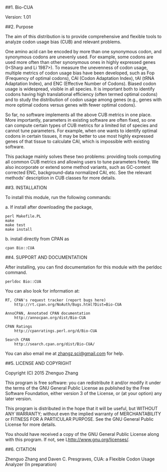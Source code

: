 ##1. Bio-CUA

Version: 1.01

##2. Purpose

The aim of this distribution is to provide comprehensive and flexible
tools to analyze codon usage bias (CUB) and relevant problems.

One amino acid can be encoded by more than one synonymous codon, and
synonymous codons are unevenly used. For example, some codons are used
more often than other synonymous ones in highly expressed genes
(I<Sharp and Li 1987>). To measure the unevenness of codon usage, multiple
metrics of codon usage bias have been developed, such as Fop
(Frequency of optimal codons), CAI (Codon Adaptation Index), tAI (tRNA
Adaptation Index), and ENC (Effective Number of Codons). Biased codon
usage is widespread, visible in all species. It is important both to
identify codons having high translational efficiency (often termed
optimal codons) and to study the distribution of codon usage among
genes (e.g., genes with more optimal codons versus genes with fewer
optimal codons).

So far, no software implements all the above CUB metrics in one place.
More importantly, parameters in existing software are often fixed,
so one can compute certain types of CUB metrics for a limited list of 
species and cannot tune parameters. For example, when one wants to
identify optimal codons in certain tissues, it may be better to use
most highly expressed genes of that tissue to calculate CAI, which is
impossible with existing software.

This package mainly solves these two problems: providing tools
computing all common CUB metrics and allowing users to tune parameters
freely. We also incorporate or extend some method variants, such as 
GC-content corrected ENC, background-data normalized CAI, etc. 
See the relevant methods' description in CUB classes for more details.


##3. INSTALLATION

To install this module, run the following commands:

a. If install after downloading the package,

	perl Makefile.PL
	make
	make test
	make install

b. install directly from CPAN as

	cpan Bio::CUA

##4. SUPPORT AND DOCUMENTATION

After installing, you can find documentation for this module with the
perldoc command.

    perldoc Bio::CUA

You can also look for information at:

    RT, CPAN's request tracker (report bugs here)
        http://rt.cpan.org/NoAuth/Bugs.html?Dist=Bio-CUA

    AnnoCPAN, Annotated CPAN documentation
        http://annocpan.org/dist/Bio-CUA

    CPAN Ratings
        http://cpanratings.perl.org/d/Bio-CUA

    Search CPAN
        http://search.cpan.org/dist/Bio-CUA/


You can also email me at zhangz.sci@gmail.com for help.

##5. LICENSE AND COPYRIGHT

Copyright (C) 2015 Zhenguo Zhang

This program is free software: you can redistribute it and/or modify
it under the terms of the GNU General Public License as published by
the Free Software Foundation, either version 3 of the License, or
(at your option) any later version.

This program is distributed in the hope that it will be useful,
but WITHOUT ANY WARRANTY; without even the implied warranty of
MERCHANTABILITY or FITNESS FOR A PARTICULAR PURPOSE.  See the
GNU General Public License for more details.

You should have received a copy of the GNU General Public License
along with this program.  If not, see L<http://www.gnu.org/licenses/>.

##6. CITATION

Zhenguo Zhang and Daven C. Presgraves, CUA: a Flexible Codon Usage
Analyzer (In preparation)

